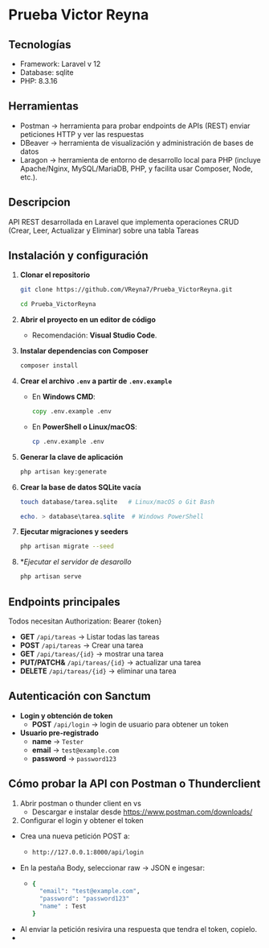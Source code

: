 # Prueba Victor Reyna 

## Tecnologías
* Framework: Laravel v 12
* Database: sqlite
* PHP: 8.3.16
  
## Herramientas
* Postman -> herramienta para probar endpoints de APIs (REST) enviar peticiones HTTP y ver las respuestas
* DBeaver -> herramienta de visualización y administración de bases de datos
* Laragon -> herramienta de entorno de desarrollo local para PHP (incluye Apache/Nginx, MySQL/MariaDB, PHP, y facilita usar Composer, Node, etc.).

## Descripcion
API REST desarrollada en Laravel que implementa operaciones CRUD (Crear, Leer, Actualizar y Eliminar) sobre una tabla Tareas

## Instalación y configuración
1. **Clonar el repositorio**
    
    ```bash 
    git clone https://github.com/VReyna7/Prueba_VictorReyna.git
    ```

    ```bash
    cd Prueba_VictorReyna
    ```
2. **Abrir el proyecto en un editor de código**  
    - Recomendación: **Visual Studio Code**.

3. **Instalar dependencias con Composer**
    
    ```bash
    composer install
    ```
    
4. **Crear el archivo `.env` a partir de `.env.example`**  

   - En **Windows CMD**:
     ```cmd
     copy .env.example .env
     ```
   - En **PowerShell o Linux/macOS**:
     ```bash
     cp .env.example .env
     ```
5. **Generar la clave de aplicación**
    ```bash
    php artisan key:generate
    ```
6. **Crear la base de datos SQLite vacía**
    ```bash
    touch database/tarea.sqlite   # Linux/macOS o Git Bash
    ```
    ```powershell
    echo. > database\tarea.sqlite  # Windows PowerShell
    ```
7. **Ejecutar migraciones y seeders**
     ```bash
    php artisan migrate --seed
    ```
8. **Ejecutar el servidor de desarollo*
     ```bash
    php artisan serve
    ```

## Endpoints principales
 Todos necesitan Authorization: Bearer {token}
* **GET** `/api/tareas` -> Listar todas las tareas
* **POST** `/api/tareas` -> Crear una tarea
* **GET** `/api/tareas/{id}` -> mostrar una tarea
* **PUT/PATCH&** `/api/tareas/{id}` -> actualizar una tarea
* **DELETE** `/api/tareas/{id}` -> eliminar una tarea

## Autenticación con Sanctum
* **Login y obtención de token**
  - **POST** `/api/login` -> login de usuario para obtener un token
* **Usuario pre-registrado**
  - **name** -> `Tester`
  - **email** -> `test@example.com`
  - **password** -> `password123`

## Cómo probar la API con Postman o Thunderclient
1. Abrir postman o thunder client en vs
    * Descargar e instalar desde https://www.postman.com/downloads/
2. Configurar el login y obtener el token
  * Crea una nueva petición POST a:
      - ```bash
        http://127.0.0.1:8000/api/login
        ```
  * En la pestaña Body, seleccionar raw -> JSON e ingesar:
      - ```bash
        {
          "email": "test@example.com",
          "password": "password123"
          "name" : Test
        }
        ```
  - Al enviar la petición resivira una respuesta que tendra el token, copielo.
  -
    
